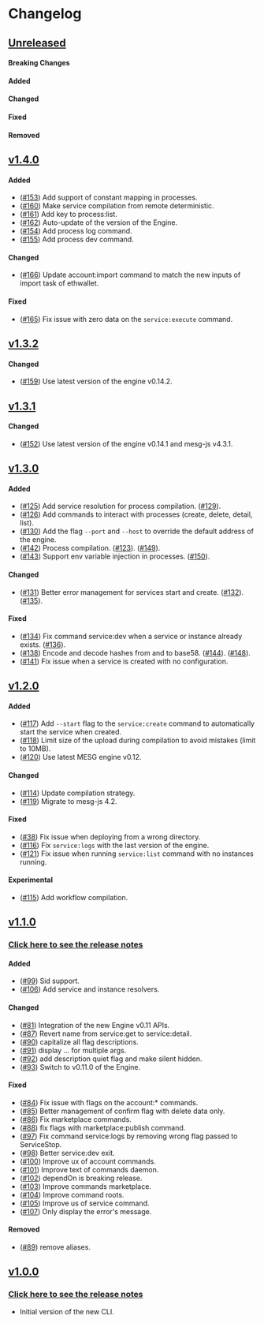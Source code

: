 # Changelog

## [Unreleased](https://github.com/mesg-foundation/cli/compare/master...dev)

#### Breaking Changes
#### Added
#### Changed
#### Fixed
#### Removed

## [v1.4.0](https://github.com/mesg-foundation/cli/releases/tag/v1.4.0)

#### Added

- ([#153](https://github.com/mesg-foundation/cli/pull/153)) Add support of constant mapping in processes.
- ([#160](https://github.com/mesg-foundation/cli/pull/160)) Make service compilation from remote deterministic.
- ([#161](https://github.com/mesg-foundation/cli/pull/161)) Add key to process:list.
- ([#162](https://github.com/mesg-foundation/cli/pull/162)) Auto-update of the version of the Engine.
- ([#154](https://github.com/mesg-foundation/cli/pull/154)) Add process log command.
- ([#155](https://github.com/mesg-foundation/cli/pull/155)) Add process dev command.

#### Changed

- ([#166](https://github.com/mesg-foundation/cli/pull/166)) Update account:import command to match the new inputs of import task of ethwallet.

#### Fixed

- ([#165](https://github.com/mesg-foundation/cli/pull/165)) Fix issue with zero data on the `service:execute` command.

## [v1.3.2](https://github.com/mesg-foundation/cli/releases/tag/v1.3.2)

#### Changed

- ([#159](https://github.com/mesg-foundation/cli/pull/159)) Use latest version of the engine v0.14.2.

## [v1.3.1](https://github.com/mesg-foundation/cli/releases/tag/v1.3.1)

#### Changed

- ([#152](https://github.com/mesg-foundation/cli/pull/152)) Use latest version of the engine v0.14.1 and mesg-js v4.3.1.

## [v1.3.0](https://github.com/mesg-foundation/cli/releases/tag/v1.3.0)

#### Added

- ([#125](https://github.com/mesg-foundation/cli/pull/125)) Add service resolution for process compilation. ([#129](https://github.com/mesg-foundation/cli/pull/129)).
- ([#126](https://github.com/mesg-foundation/cli/pull/126)) Add commands to interact with processes (create, delete, detail, list).
- ([#130](https://github.com/mesg-foundation/cli/pull/130)) Add the flag `--port` and `--host` to override the default address of the engine.
- ([#142](https://github.com/mesg-foundation/cli/pull/142)) Process compilation. ([#123](https://github.com/mesg-foundation/cli/pull/123)). ([#149](https://github.com/mesg-foundation/cli/pull/149)).
- ([#143](https://github.com/mesg-foundation/cli/pull/143)) Support env variable injection in processes. ([#150](https://github.com/mesg-foundation/cli/pull/150)).

#### Changed

- ([#131](https://github.com/mesg-foundation/cli/pull/131)) Better error management for services start and create. ([#132](https://github.com/mesg-foundation/cli/pull/132)). ([#135](https://github.com/mesg-foundation/cli/pull/135)).

#### Fixed

- ([#134](https://github.com/mesg-foundation/cli/pull/134)) Fix command service:dev when a service or instance already exists. ([#136](https://github.com/mesg-foundation/cli/pull/136)).
- ([#138](https://github.com/mesg-foundation/cli/pull/138)) Encode and decode hashes from and to base58. ([#144](https://github.com/mesg-foundation/cli/pull/144)). ([#148](https://github.com/mesg-foundation/cli/pull/148)).
- ([#141](https://github.com/mesg-foundation/cli/pull/141)) Fix issue when a service is created with no configuration.

## [v1.2.0](https://github.com/mesg-foundation/cli/releases/tag/v1.2.0)

#### Added

- ([#117](https://github.com/mesg-foundation/cli/pull/117)) Add `--start` flag to the `service:create` command to automatically start the service when created.
- ([#118](https://github.com/mesg-foundation/cli/pull/118)) Limit size of the upload during compilation to avoid mistakes (limit to 10MB).
- ([#120](https://github.com/mesg-foundation/cli/pull/120)) Use latest MESG engine v0.12.

#### Changed

- ([#114](https://github.com/mesg-foundation/cli/pull/114)) Update compilation strategy.
- ([#119](https://github.com/mesg-foundation/cli/pull/119)) Migrate to mesg-js 4.2.

#### Fixed

- ([#38](https://github.com/mesg-foundation/cli/issues/38)) Fix issue when deploying from a wrong directory.
- ([#116](https://github.com/mesg-foundation/cli/pull/116)) Fix `service:logs` with the last version of the engine.
- ([#121](https://github.com/mesg-foundation/cli/pull/121)) Fix issue when running `service:list` command with no instances running.

#### Experimental

- ([#115](https://github.com/mesg-foundation/cli/pull/115)) Add workflow compilation.

## [v1.1.0](https://github.com/mesg-foundation/cli/releases/tag/v1.1.0)

### [Click here to see the release notes](https://forum.mesg.com/t/release-notes-of-engine-v0-11-cli-v1-1-and-js-library-v4/339)

#### Added

- ([#99](https://github.com/mesg-foundation/cli/pull/99)) Sid support.
- ([#106](https://github.com/mesg-foundation/cli/pull/106)) Add service and instance resolvers.

#### Changed

- ([#81](https://github.com/mesg-foundation/cli/pull/81)) Integration of the new Engine v0.11 APIs.
- ([#87](https://github.com/mesg-foundation/cli/pull/87)) Revert name from service:get to service:detail.
- ([#90](https://github.com/mesg-foundation/cli/pull/90)) capitalize all flag descriptions.
- ([#91](https://github.com/mesg-foundation/cli/pull/91)) display ... for multiple args.
- ([#92](https://github.com/mesg-foundation/cli/pull/92)) add description quiet flag and make silent hidden.
- ([#93](https://github.com/mesg-foundation/cli/pull/93)) Switch to v0.11.0 of the Engine.

#### Fixed

- ([#84](https://github.com/mesg-foundation/cli/pull/84)) Fix issue with flags on the account:* commands.
- ([#85](https://github.com/mesg-foundation/cli/pull/85)) Better management of confirm flag with delete data only.
- ([#86](https://github.com/mesg-foundation/cli/pull/86)) Fix marketplace commands.
- ([#88](https://github.com/mesg-foundation/cli/pull/88)) fix flags with marketplace:publish command.
- ([#97](https://github.com/mesg-foundation/cli/pull/97)) Fix command service:logs by removing wrong flag passed to ServiceStop.
- ([#98](https://github.com/mesg-foundation/cli/pull/98)) Better service:dev exit.
- ([#100](https://github.com/mesg-foundation/cli/pull/100)) Improve ux of account commands.
- ([#101](https://github.com/mesg-foundation/cli/pull/101)) Improve text of commands daemon.
- ([#102](https://github.com/mesg-foundation/cli/pull/102)) dependOn is breaking release.
- ([#103](https://github.com/mesg-foundation/cli/pull/103)) Improve commands marketplace.
- ([#104](https://github.com/mesg-foundation/cli/pull/104)) Improve command roots.
- ([#105](https://github.com/mesg-foundation/cli/pull/105)) Improve us of service command.
- ([#107](https://github.com/mesg-foundation/cli/pull/107)) Only display the error's message.

#### Removed

- ([#89](https://github.com/mesg-foundation/cli/pull/89)) remove aliases.

## [v1.0.0](https://github.com/mesg-foundation/cli/releases/tag/v1.0.0)

### [Click here to see the release notes](https://forum.mesg.com/t/mesg-engine-v0-10-js-cli-and-js-library-v3-0-0-release-notes/317)
- Initial version of the new CLI.
